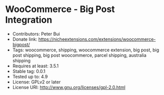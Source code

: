 # WooCommerce - Big Post Integration
* Contributors: Peter Bui
* Donate link: https://nicheextensions.com/extensions/woocommerce-bigpost/
* Tags: woocommerce, shipping, woocommerce extension, big post, big post shipping, big post woocommerce, parcel shipping, australia shipping
* Requires at least: 3.5.1
* Stable tag: 0.0.1
* Tested up to: 4.9
* License: GPLv2 or later
* License URI: http://www.gnu.org/licenses/gpl-2.0.html
